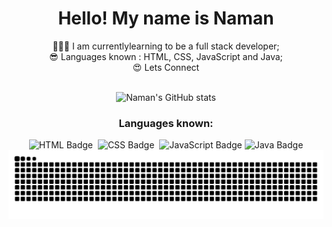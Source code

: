 <div align="center">
  <h1>Hello! My name is Naman</h1>
👩🏽‍💻 I am currentlylearning to be a full stack developer;<br>
😎 Languages known : HTML, CSS, JavaScript and Java;<br>
😍 Lets Connect
<br><br>
</div>


<div align="center">

  ![Naman's GitHub stats](https://github-readme-stats.vercel.app/api?username=NamanRaii24&show_icons=true&theme=radical)
  <h3>Languages known:</h3>
  <img src="https://img.shields.io/badge/-HTML-0D1117?style=for-the-badge&logo=html5&logoColor=E34F26" alt="HTML Badge">&nbsp;
  <img src="https://img.shields.io/badge/-CSS-0D1117?style=for-the-badge&logo=css3&logoColor=1572B6" alt="CSS Badge">&nbsp;
  <img src="https://img.shields.io/badge/-JavaScript-0D1117?style=for-the-badge&logo=javascript&logoColor=F7DF1E" alt="JavaScript Badge">
  <img src="https://img.shields.io/badge/-Java-0D1117?style=for-the-badge&logo=java&logoColor=F7DF1E" alt="Java Badge">
</div>

<div align="center">
  <picture align="center">
    <source media="(prefers-color-scheme: dark)" srcset="https://raw.githubusercontent.com/NamanRaii24/NamanRaii4/output/github-contribution-grid-snake-dark.svg">
    <source media="(prefers-color-scheme: light)" srcset="https://raw.githubusercontent.com/NamanRai24/NamanRaii24/output/github-contribution-grid-snake-dark.svg">
    <img align="center" alt="github contribution grid snake animation" src="https://raw.githubusercontent.com/NamanRaii24/NamanRaii24/output/github-contribution-grid-snake.svg">
  </picture>
</div>


